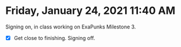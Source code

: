 # Friday, January 24, 2021 11:40 AM
Signing on, in class working on ExaPunks Milestone 3. 
- [X] Get close to finishing.
Signing off. 
